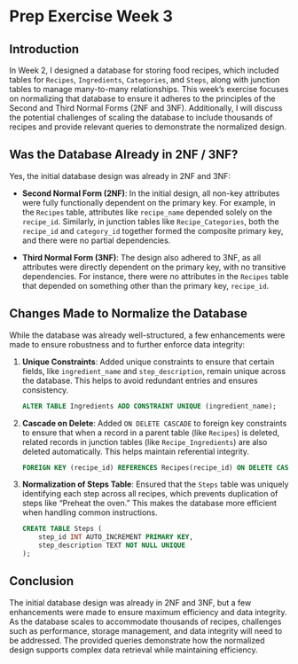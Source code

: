 # Prep Exercise Week 3 

## Introduction

In Week 2, I designed a database for storing food recipes, which included tables for `Recipes`, `Ingredients`, `Categories`, and `Steps`, along with junction tables to manage many-to-many relationships. This week’s exercise focuses on normalizing that database to ensure it adheres to the principles of the Second and Third Normal Forms (2NF and 3NF). Additionally, I will discuss the potential challenges of scaling the database to include thousands of recipes and provide relevant queries to demonstrate the normalized design.

## Was the Database Already in 2NF / 3NF?

Yes, the initial database design was already in 2NF and 3NF:

- **Second Normal Form (2NF)**: In the initial design, all non-key attributes were fully functionally dependent on the primary key. For example, in the `Recipes` table, attributes like `recipe_name` depended solely on the `recipe_id`. Similarly, in junction tables like `Recipe_Categories`, both the `recipe_id` and `category_id` together formed the composite primary key, and there were no partial dependencies.

- **Third Normal Form (3NF)**: The design also adhered to 3NF, as all attributes were directly dependent on the primary key, with no transitive dependencies. For instance, there were no attributes in the `Recipes` table that depended on something other than the primary key, `recipe_id`.

## Changes Made to Normalize the Database

While the database was already well-structured, a few enhancements were made to ensure robustness and to further enforce data integrity:

1. **Unique Constraints**: Added unique constraints to ensure that certain fields, like `ingredient_name` and `step_description`, remain unique across the database. This helps to avoid redundant entries and ensures consistency.

    ```sql
    ALTER TABLE Ingredients ADD CONSTRAINT UNIQUE (ingredient_name);
    ```

2. **Cascade on Delete**: Added `ON DELETE CASCADE` to foreign key constraints to ensure that when a record in a parent table (like `Recipes`) is deleted, related records in junction tables (like `Recipe_Ingredients`) are also deleted automatically. This helps maintain referential integrity.

    ```sql
    FOREIGN KEY (recipe_id) REFERENCES Recipes(recipe_id) ON DELETE CASCADE
    ```

3. **Normalization of Steps Table**: Ensured that the `Steps` table was uniquely identifying each step across all recipes, which prevents duplication of steps like “Preheat the oven.” This makes the database more efficient when handling common instructions.

    ```sql
    CREATE TABLE Steps (
        step_id INT AUTO_INCREMENT PRIMARY KEY,
        step_description TEXT NOT NULL UNIQUE
    );
    ```

## Conclusion

The initial database design was already in 2NF and 3NF, but a few enhancements were made to ensure maximum efficiency and data integrity. As the database scales to accommodate thousands of recipes, challenges such as performance, storage management, and data integrity will need to be addressed. The provided queries demonstrate how the normalized design supports complex data retrieval while maintaining efficiency.
